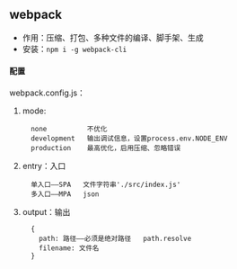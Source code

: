 ## webpack
- 作用：压缩、打包、多种文件的编译、脚手架、生成
- 安装：`npm i -g webpack-cli`

#### 配置
webpack.config.js：
1. mode:
    ```aidl
      none          不优化
      development   输出调试信息，设置process.env.NODE_ENV
      production    最高优化，启用压缩、忽略错误
    ```
2. entry：入口
    ```aidl
      单入口——SPA   文件字符串'./src/index.js'
      多入口——MPA   json
    ```
3. output：输出
    ```aidl
      {
        path: 路径——必须是绝对路径   path.resolve
        filename: 文件名
      }
    ```